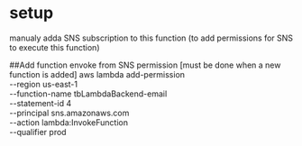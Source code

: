 # setup
manualy adda SNS subscription to this function (to add permissions for SNS to execute this function)

##Add function envoke from SNS permission [must be done when a new function is added]
    aws lambda add-permission \
    --region us-east-1 \
    --function-name tbLambdaBackend-email \
    --statement-id 4 \
    --principal sns.amazonaws.com \
    --action lambda:InvokeFunction \
    --qualifier prod